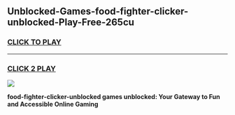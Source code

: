 
## Unblocked-Games-food-fighter-clicker-unblocked-Play-Free-265cu
<h3>
<a href="https://premium76.site?title=food-fighter-clicker-unblocked&ref=23A">CLICK TO PLAY</a></h3>
<hr>

<h3>
<a href="https://premium76.site?title=food-fighter-clicker-unblocked&ref=23A">CLICK 2 PLAY</a>
  
</h3>

<a href="https://premium76.site?title=food-fighter-clicker-unblocked&ref=23A"><img src="https://clearcache.store/games.png"></a>


**food-fighter-clicker-unblocked games unblocked: Your Gateway to Fun and Accessible Online Gaming**
